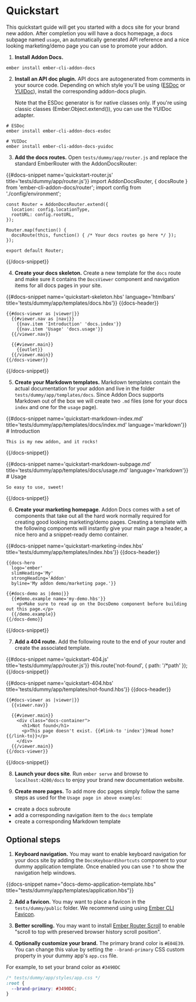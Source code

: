 # Quickstart

This quickstart guide will get you started with a docs site for your brand new
addon. After completion you will have a docs homepage, a docs subpage named
`usage`, an automatically generated API reference and a nice looking
marketing/demo page you can use to promote your addon.

1. **Install Addon Docs.**

  ```
  ember install ember-cli-addon-docs
  ```

2. **Install an API doc plugin.** API docs are autogenerated from comments in your source code. Depending on which style you'll be using ([ESDoc](https://esdoc.org/) or [YUIDoc](http://yui.github.io/yuidoc/)), install the corresponding addon-docs plugin.

    Note that the ESDoc generator is for native classes only. If you're using classic classes (Ember.Object.extend()), you can use the YUIDoc adapter.

  ```
  # ESDoc
  ember install ember-cli-addon-docs-esdoc

  # YUIDoc
  ember install ember-cli-addon-docs-yuidoc
  ```

3. **Add the docs routes.** Open `tests/dummy/app/router.js` and replace the
standard EmberRouter with the AddonDocsRouter:

  {{#docs-snippet name='quickstart-router.js' title='tests/dummy/app/router.js'}}
    import AddonDocsRouter, { docsRoute } from 'ember-cli-addon-docs/router';
    import config from './config/environment';

    const Router = AddonDocsRouter.extend({
      location: config.locationType,
      rootURL: config.rootURL,
    });

    Router.map(function() {
      docsRoute(this, function() { /* Your docs routes go here */ });
    });

    export default Router;
  {{/docs-snippet}}

4. **Create your docs skeleton.** Create a new template for the `docs` route
and make sure it contains the `DocsViewer` component and navigation items for
all docs pages in your site.

  {{#docs-snippet name='quickstart-skeleton.hbs' language='htmlbars' title='tests/dummy/app/templates/docs.hbs'}}
    {{docs-header}}

    {{#docs-viewer as |viewer|}}
      {{#viewer.nav as |nav|}}
        {{nav.item 'Introduction' 'docs.index'}}
        {{nav.item 'Usage' 'docs.usage'}}
      {{/viewer.nav}}

      {{#viewer.main}}
        {{outlet}}
      {{/viewer.main}}
    {{/docs-viewer}}
  {{/docs-snippet}}

5. **Create your Markdown templates.** Markdown templates contain the actual
documentation for your addon and live in the folder
`tests/dummy/app/templates/docs`. Since Addon Docs supports Markdown out
of the box we will create two `.md` files (one for your docs `index` and one
for the `usage` page).

  {{#docs-snippet name='quickstart-markdown-index.md' title='tests/dummy/app/templates/docs/index.md' language='markdown'}}
    # Introduction

    This is my new addon, and it rocks!
  {{/docs-snippet}}

  {{#docs-snippet name='quickstart-markdown-subpage.md' title='tests/dummy/app/templates/docs/usage.md' language='markdown'}}
    # Usage

    So easy to use, sweet!
  {{/docs-snippet}}

6. **Create your marketing homepage**. Addon Docs comes with a set of
components that take out all the hard work normally required for creating
good looking marketing/demo pages. Creating a template with the following
components will instantly give your main page a header, a nice hero
and a snippet-ready demo container.

  {{#docs-snippet name='quickstart-marketing-index.hbs' title='tests/dummy/app/templates/index.hbs'}}
    {{docs-header}}

    {{docs-hero
      logo='ember'
      slimHeading='My'
      strongHeading='Addon'
      byline='My addon demo/marketing page.'}}

    {{#docs-demo as |demo|}}
      {{#demo.example name='my-demo.hbs'}}
        <p>Make sure to read up on the DocsDemo component before building out this page.</p>
      {{/demo.example}}
    {{/docs-demo}}
  {{/docs-snippet}}

7. **Add a 404 route.** Add the following route to the end of your router and
create the associated template.

  {{#docs-snippet name='quickstart-404.js' title='tests/dummy/app/router.js'}}
    this.route('not-found', { path: '/*path' });
  {{/docs-snippet}}

  {{#docs-snippet name='quickstart-404.hbs' title='tests/dummy/app/templates/not-found.hbs'}}
    {{docs-header}}

    {{#docs-viewer as |viewer|}}
      {{viewer.nav}}

      {{#viewer.main}}
        <div class="docs-container">
          <h1>Not found</h1>
          <p>This page doesn't exist. {{#link-to 'index'}}Head home?{{/link-to}}</p>
        </div>
      {{/viewer.main}}
    {{/docs-viewer}}
  {{/docs-snippet}}

8. **Launch your docs site**. Run `ember serve` and browse to
`localhost:4200/docs` to enjoy your brand new documentation website.

9. **Create more pages.** To add more doc pages simply follow the same steps as
used for the `Usage page in above examples`:

  - create a docs subroute
  - add a corresponding navigation item to the `docs` template
  - create a corresponding Markdown template

## Optional steps

1. **Keyboard navigation.** You may want to enable keyboard navigation for your
docs site by adding the `DocsKeyboardShortcuts` component to your dummy
application template. Once enabled you can use `?` to show the navigation help
windows.

  {{docs-snippet name="docs-demo-application-template.hbs" title="tests/dummy/app/templates/application.hbs"}}

2. **Add a favicon.** You may want to place a favicon in the
`tests/dummy/public` folder. We recommend using using
 [Ember CLI Favicon](https://github.com/davewasmer/ember-cli-favicon).

3. **Better scrolling.** You may want to install
[Ember Router Scroll](https://github.com/dollarshaveclub/ember-router-scroll)
to enable "scroll to top with preserved browser history scroll position".

4. **Optionally customize your brand.** The primary brand color is <span class='docs-text-brand'>`#E04E39`</span>. You can change this value by setting the `--brand-primary` CSS custom property in your dummy app's `app.css` file.

  For example, to set your brand color as `#3490DC`

  ```css
  /* tests/dummy/app/styles/app.css */
  :root {
    --brand-primary: #3490DC;
  }
  ```
